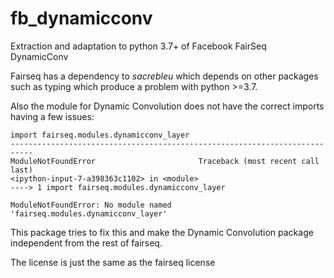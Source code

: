 # fb_dynamicconv
Extraction and adaptation to python 3.7+ of Facebook FairSeq DynamicConv

Fairseq has a dependency to *sacrebleu* which depends on other packages such as typing 
which produce a problem with python >=3.7.

Also the module for Dynamic Convolution does not have the correct imports having a few issues:

    import fairseq.modules.dynamicconv_layer
    ---------------------------------------------------------------------------
    ModuleNotFoundError                       Traceback (most recent call last)
    <ipython-input-7-a398363c1102> in <module>
    ----> 1 import fairseq.modules.dynamicconv_layer
    
    ModuleNotFoundError: No module named 'fairseq.modules.dynamicconv_layer'
    
This package tries to fix this and make the Dynamic Convolution package independent from the rest of fairseq.

The license is just the same as the fairseq license 
